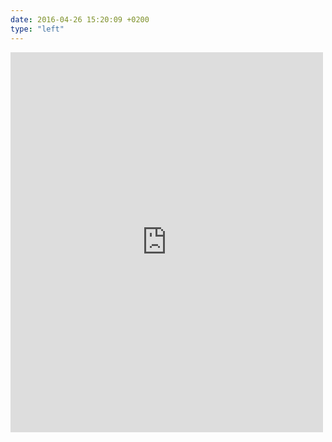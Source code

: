 ```yaml
---
date: 2016-04-26 15:20:09 +0200
type: "left"
---
```

<iframe src="https://www.facebook.com/plugins/post.php?href=https%3A%2F%2Fwww.facebook.com%2Fgalka.khutorianska%2Fposts%2F980068235442718&width=500" width="500" height="608" style="border:none;overflow:hidden" scrolling="no" frameborder="0" allowTransparency="true"></iframe>
